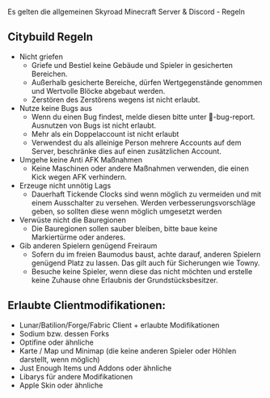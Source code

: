Es gelten die allgemeinen Skyroad Minecraft Server & Discord - Regeln
## Citybuild Regeln
- Nicht griefen
     - Griefe und Bestiel keine Gebäude und Spieler in gesicherten Bereichen. 
     - Außerhalb gesicherte Bereiche, dürfen Wertgegenstände genommen und Wertvolle Blöcke abgebaut werden. 
     - Zerstören des Zerstörens wegens ist nicht erlaubt.
- Nutze keine Bugs aus
     - Wenn du einen Bug findest, melde diesen bitte unter 🐞-bug-report. Ausnutzen von Bugs ist nicht erlaubt. 
     - Mehr als ein Doppelaccount ist nicht erlaubt
     - Verwendest du als alleinige Person mehrere Accounts auf dem Server, beschränke dies auf einen zusätzlichen Account.
- Umgehe keine Anti AFK Maßnahmen
     - Keine Maschinen oder andere Maßnahmen verwenden, die einen Kick wegen AFK verhindern.
- Erzeuge nicht unnötig Lags
     - Dauerhaft Tickende Clocks sind wenn möglich zu vermeiden und mit einem Ausschalter zu versehen. Werden verbesserungsvorschläge geben, so sollten diese wenn möglich umgesetzt werden
- Verwüste nicht die Bauregionen
     - Die Bauregionen sollen sauber bleiben, bitte baue keine Markiertürme oder anderes. 
- Gib anderen Spielern genügend Freiraum
     - Sofern du im freien Baumodus baust, achte darauf, anderen Spielern genügend Platz zu lassen. Das gilt auch für Sicherungen wie Towny.
     - Besuche keine Spieler, wenn diese das nicht möchten und erstelle keine Zuhause ohne Erlaubnis der Grundstücksbesitzer. 

## Erlaubte Clientmodifikationen:
- Lunar/Batilion/Forge/Fabric Client + erlaubte Modifikationen
- Sodium bzw. dessen Forks
- Optifine oder ähnliche
- Karte / Map und Minimap (die keine anderen Spieler oder Höhlen darstellt, wenn möglich)
- Just Enough Items und Addons oder ähnliche
- Libarys für andere Modifikationen
- Apple Skin oder ähnliche
